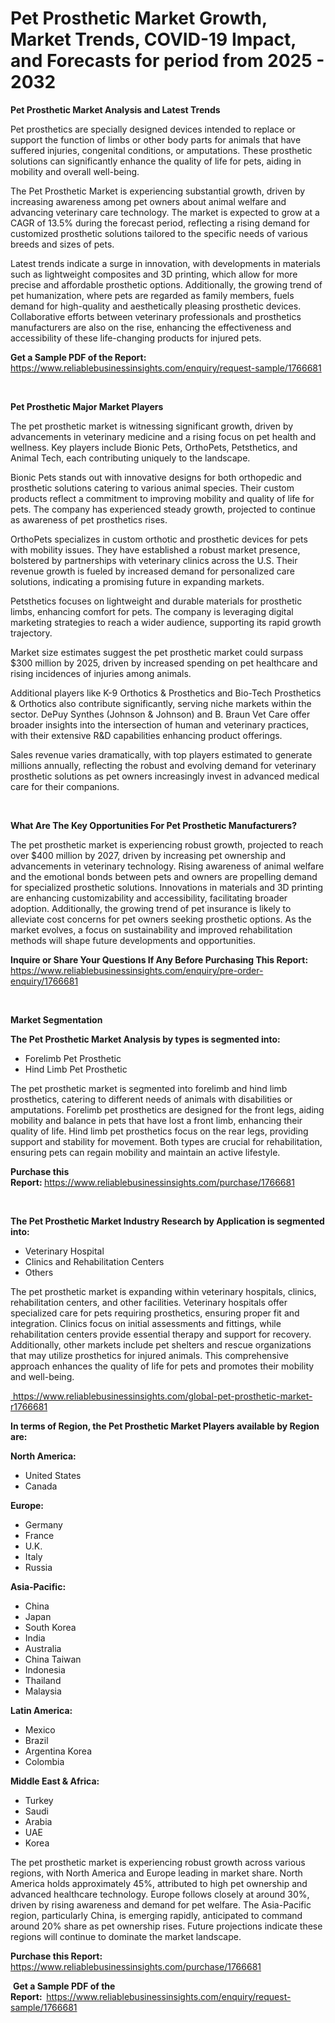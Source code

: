 <p><h1>Pet Prosthetic Market Growth, Market Trends, COVID-19 Impact, and Forecasts for period from 2025 - 2032</h1></p><p><strong>Pet Prosthetic Market Analysis and Latest Trends</strong></p>
<p><p>Pet prosthetics are specially designed devices intended to replace or support the function of limbs or other body parts for animals that have suffered injuries, congenital conditions, or amputations. These prosthetic solutions can significantly enhance the quality of life for pets, aiding in mobility and overall well-being.</p><p>The Pet Prosthetic Market is experiencing substantial growth, driven by increasing awareness among pet owners about animal welfare and advancing veterinary care technology. The market is expected to grow at a CAGR of 13.5% during the forecast period, reflecting a rising demand for customized prosthetic solutions tailored to the specific needs of various breeds and sizes of pets.</p><p>Latest trends indicate a surge in innovation, with developments in materials such as lightweight composites and 3D printing, which allow for more precise and affordable prosthetic options. Additionally, the growing trend of pet humanization, where pets are regarded as family members, fuels demand for high-quality and aesthetically pleasing prosthetic devices. Collaborative efforts between veterinary professionals and prosthetics manufacturers are also on the rise, enhancing the effectiveness and accessibility of these life-changing products for injured pets.</p></p>
<p><strong>Get a Sample PDF of the Report:&nbsp;</strong> <a href="https://www.reliablebusinessinsights.com/enquiry/request-sample/1766681?utm_campaign=2440&utm_medium=2&utm_source=Github&utm_content=ia&utm_term=14042025&utm_id=pet-prosthetic">https://www.reliablebusinessinsights.com/enquiry/request-sample/1766681</a></p>
<p>&nbsp;</p>
<p><strong>Pet Prosthetic Major Market Players</strong></p>
<p><p>The pet prosthetic market is witnessing significant growth, driven by advancements in veterinary medicine and a rising focus on pet health and wellness. Key players include Bionic Pets, OrthoPets, Petsthetics, and Animal Tech, each contributing uniquely to the landscape.</p><p>Bionic Pets stands out with innovative designs for both orthopedic and prosthetic solutions catering to various animal species. Their custom products reflect a commitment to improving mobility and quality of life for pets. The company has experienced steady growth, projected to continue as awareness of pet prosthetics rises.</p><p>OrthoPets specializes in custom orthotic and prosthetic devices for pets with mobility issues. They have established a robust market presence, bolstered by partnerships with veterinary clinics across the U.S. Their revenue growth is fueled by increased demand for personalized care solutions, indicating a promising future in expanding markets.</p><p>Petsthetics focuses on lightweight and durable materials for prosthetic limbs, enhancing comfort for pets. The company is leveraging digital marketing strategies to reach a wider audience, supporting its rapid growth trajectory. </p><p>Market size estimates suggest the pet prosthetic market could surpass $300 million by 2025, driven by increased spending on pet healthcare and rising incidences of injuries among animals. </p><p>Additional players like K-9 Orthotics & Prosthetics and Bio-Tech Prosthetics & Orthotics also contribute significantly, serving niche markets within the sector. DePuy Synthes (Johnson & Johnson) and B. Braun Vet Care offer broader insights into the intersection of human and veterinary practices, with their extensive R&D capabilities enhancing product offerings.</p><p>Sales revenue varies dramatically, with top players estimated to generate millions annually, reflecting the robust and evolving demand for veterinary prosthetic solutions as pet owners increasingly invest in advanced medical care for their companions.</p></p>
<p>&nbsp;</p>
<p><strong>What Are The Key Opportunities For Pet Prosthetic Manufacturers?</strong></p>
<p><p>The pet prosthetic market is experiencing robust growth, projected to reach over $400 million by 2027, driven by increasing pet ownership and advancements in veterinary technology. Rising awareness of animal welfare and the emotional bonds between pets and owners are propelling demand for specialized prosthetic solutions. Innovations in materials and 3D printing are enhancing customizability and accessibility, facilitating broader adoption. Additionally, the growing trend of pet insurance is likely to alleviate cost concerns for pet owners seeking prosthetic options. As the market evolves, a focus on sustainability and improved rehabilitation methods will shape future developments and opportunities.</p></p>
<p><strong>Inquire or Share Your Questions If Any Before Purchasing This Report:</strong> <a href="https://www.reliablebusinessinsights.com/enquiry/pre-order-enquiry/1766681?utm_campaign=2440&utm_medium=2&utm_source=Github&utm_content=ia&utm_term=14042025&utm_id=pet-prosthetic">https://www.reliablebusinessinsights.com/enquiry/pre-order-enquiry/1766681</a></p>
<p>&nbsp;</p>
<p><strong>Market Segmentation</strong></p>
<p><strong>The Pet Prosthetic Market Analysis by types is segmented into:</strong></p>
<p><ul><li>Forelimb Pet Prosthetic</li><li>Hind Limb Pet Prosthetic</li></ul></p>
<p><p>The pet prosthetic market is segmented into forelimb and hind limb prosthetics, catering to different needs of animals with disabilities or amputations. Forelimb pet prosthetics are designed for the front legs, aiding mobility and balance in pets that have lost a front limb, enhancing their quality of life. Hind limb pet prosthetics focus on the rear legs, providing support and stability for movement. Both types are crucial for rehabilitation, ensuring pets can regain mobility and maintain an active lifestyle.</p></p>
<p><strong>Purchase this Report:&nbsp;</strong><a href="https://www.reliablebusinessinsights.com/purchase/1766681?utm_campaign=2440&utm_medium=2&utm_source=Github&utm_content=ia&utm_term=14042025&utm_id=pet-prosthetic">https://www.reliablebusinessinsights.com/purchase/1766681</a></p>
<p>&nbsp;</p>
<p><strong>The Pet Prosthetic Market Industry Research by Application is segmented into:</strong></p>
<p><ul><li>Veterinary Hospital</li><li>Clinics and Rehabilitation Centers</li><li>Others</li></ul></p>
<p><p>The pet prosthetic market is expanding within veterinary hospitals, clinics, rehabilitation centers, and other facilities. Veterinary hospitals offer specialized care for pets requiring prosthetics, ensuring proper fit and integration. Clinics focus on initial assessments and fittings, while rehabilitation centers provide essential therapy and support for recovery. Additionally, other markets include pet shelters and rescue organizations that may utilize prosthetics for injured animals. This comprehensive approach enhances the quality of life for pets and promotes their mobility and well-being.</p></p>
<p><a href="https://www.reliablebusinessinsights.com/global-pet-prosthetic-market-r1766681?utm_campaign=2440&utm_medium=2&utm_source=Github&utm_content=ia&utm_term=14042025&utm_id=pet-prosthetic">&nbsp;https://www.reliablebusinessinsights.com/global-pet-prosthetic-market-r1766681</a></p>
<p><strong>In terms of Region, the Pet Prosthetic Market Players available by Region are:</strong></p>
<p>
    <p> <strong> North America: </strong>
        <ul>
            <li>United States</li>
            <li>Canada</li>
        </ul>
        </p> 
    <p> <strong> Europe: </strong>
        <ul>
            <li>Germany</li>
            <li>France</li>
            <li>U.K.</li>
            <li>Italy</li>
            <li>Russia</li>
        </ul>
        </p> 
    <p> <strong> Asia-Pacific: </strong>
        <ul>
            <li>China</li>
            <li>Japan</li>
            <li>South Korea</li>
            <li>India</li>
            <li>Australia</li>
            <li>China Taiwan</li>
            <li>Indonesia</li>
            <li>Thailand</li>
            <li>Malaysia</li>
        </ul>
        </p> 
    <p> <strong> Latin America: </strong>
        <ul>
            <li>Mexico</li>
            <li>Brazil</li>
            <li>Argentina Korea</li>
            <li>Colombia</li>
        </ul>
        </p> 
    <p> <strong> Middle East & Africa: </strong>
        <ul>
            <li>Turkey</li>
            <li>Saudi</li>
            <li>Arabia</li>
            <li>UAE</li>
            <li>Korea</li>
        </ul>
    </p>
    </p>
<p><p>The pet prosthetic market is experiencing robust growth across various regions, with North America and Europe leading in market share. North America holds approximately 45%, attributed to high pet ownership and advanced healthcare technology. Europe follows closely at around 30%, driven by rising awareness and demand for pet welfare. The Asia-Pacific region, particularly China, is emerging rapidly, anticipated to command around 20% share as pet ownership rises. Future projections indicate these regions will continue to dominate the market landscape.</p></p>
<p><strong>Purchase this Report: </strong><a href="https://www.reliablebusinessinsights.com/purchase/1766681?utm_campaign=2440&utm_medium=2&utm_source=Github&utm_content=ia&utm_term=14042025&utm_id=pet-prosthetic">https://www.reliablebusinessinsights.com/purchase/1766681</a></p>
<p>&nbsp;<strong>Get a Sample PDF of the Report:&nbsp;&nbsp;</strong><a href="https://www.reliablebusinessinsights.com/enquiry/request-sample/1766681?utm_campaign=2440&utm_medium=2&utm_source=Github&utm_content=ia&utm_term=14042025&utm_id=pet-prosthetic">https://www.reliablebusinessinsights.com/enquiry/request-sample/1766681</a></p>
<p><strong></strong></p>
<p><p></p><p></p><p></p></p>